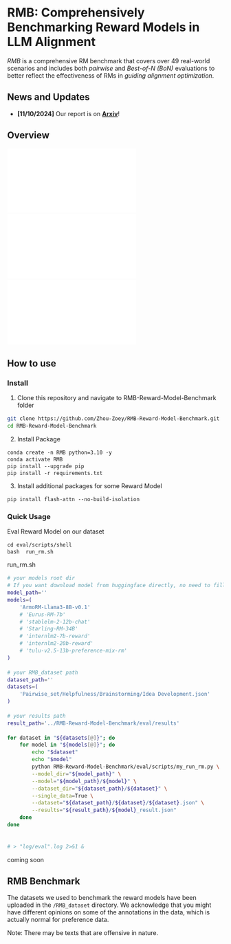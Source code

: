 # RMB: Comprehensively Benchmarking Reward Models in LLM Alignment
*RMB* is a comprehensive RM benchmark that covers over 49 real-world scenarios and includes both *pairwise* and *Best-of-N (BoN)* evaluations to better reflect the effectiveness of RMs in *guiding alignment optimization*. 
## News and Updates
- **[11/10/2024]** Our report is on [**Arxiv**](https://arxiv.org/abs/2410.09893)!
## Overview
![Statistics of queries, pairwise set, Best-of-N test set in different scenarios under harmlessness goal](fig/harmless_dataset_table.pdf)
![Statistics of queries, pairwise set, Best-of-N test set in different scenarios under helpfulness goal](fig/helpful_dataset_table.pdf)
![Subcategories of helpfulness scenarios](fig/helpful_dataset_2.pdf)
## How to use

### Install

1. Clone this repository and navigate to RMB-Reward-Model-Benchmark folder
```bash
git clone https://github.com/Zhou-Zoey/RMB-Reward-Model-Benchmark.git
cd RMB-Reward-Model-Benchmark
```

2. Install Package

```Shell
conda create -n RMB python=3.10 -y
conda activate RMB
pip install --upgrade pip
pip install -r requirements.txt
```

3. Install additional packages for some Reward Model
```
pip install flash-attn --no-build-isolation
```

### Quick Usage

Eval Reward Model on our dataset

```Shell
cd eval/scripts/shell
bash  run_rm.sh
```

run_rm.sh
```bash
# your models root dir
# If you want download model from huggingface directly, no need to fill model_path
model_path=''
models=(
    'ArmoRM-Llama3-8B-v0.1'
    # 'Eurus-RM-7b'
    # 'stablelm-2-12b-chat'
    # 'Starling-RM-34B'
    # 'internlm2-7b-reward'
    # 'internlm2-20b-reward'
    # 'tulu-v2.5-13b-preference-mix-rm'
)

# your RMB_dataset path
dataset_path=''
datasets=(
    'Pairwise_set/Helpfulness/Brainstorming/Idea Development.json'
)

# your results path
result_path='../RMB-Reward-Model-Benchmark/eval/results'

for dataset in "${datasets[@]}"; do
    for model in "${models[@]}"; do
        echo "$dataset"
        echo "$model"
        python RMB-Reward-Model-Benchmark/eval/scripts/my_run_rm.py \
        --model_dir="${model_path}" \
        --model="${model_path}/${model}" \
        --dataset_dir="${dataset_path}/${dataset}" \
        --single_data=True \
        --dataset="${dataset_path}/${dataset}/${dataset}.json" \
        --results="${result_path}/${model}_result.json"
    done
done


# > "log/eval".log 2>&1 &
```


coming soon
## RMB Benchmark
The datasets we used to benchmark the reward models have been uploaded in the `/RMB_dataset` directory. We acknowledge that you might have different opinions on some of the annotations in the data, which is actually normal for preference data.

Note: There may be texts that are offensive in nature.
